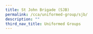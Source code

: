 ```yaml
---
title: St John Brigade (SJB)
permalink: /cca/uniformed-group/sjb/
description: ""
third_nav_title: Uniformed Groups
---
```

